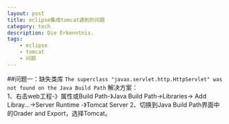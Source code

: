```yaml
---
layout: post
title: eclipse集成tomcat遇到的问题
category: tech
description: Die Erkenntnis.
tags:
    - eclipse
    - tomcat
    - 问题
---
```


##问题一：缺失类库
`The superclass "javax.servlet.http.HttpServlet" was not found on the Java Build Path`
解决方案：  
1、右击web工程-》属性或Build Path-》Java Build Path->Libraries-> Add Libray...->Server Runtime -》Tomcat Server
2、切换到Java Build Path界面中的Orader and Export，选择Tomcat。